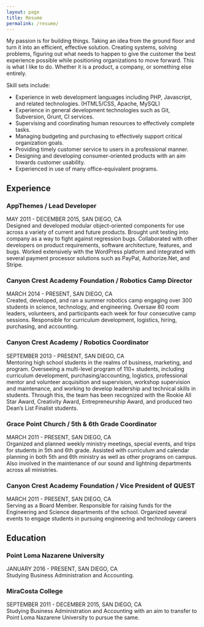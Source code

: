 ```yaml
---
layout: page
title: Resume
permalink: /resume/
---
```


My passion is for building things. Taking an idea from the ground floor and turn it into an efficient, effective solution. Creating systems, solving problems, figuring out what needs to happen to give the customer the best experience possible while positioning organizations to move forward. This is what I like to do. Whether it is a product, a company, or something else entirely.  

Skill sets include:  

- Experience in web development languages including PHP, Javascript, and related technologies. (HTML5/CSS, Apache, MySQL)
- Experience in general development technologies such as Git, Subversion, Grunt, CI services.
- Supervising and coordinating human resources to effectively complete tasks.
- Managing budgeting and purchasing to effectively support critical organization goals.
- Providing timely customer service to users in a professional manner.
- Designing and developing consumer-oriented products with an aim towards customer usability.
- Experienced in use of many office-equivalent programs.


## Experience

### AppThemes / Lead Developer
MAY 2011 - DECEMBER 2015,  SAN DIEGO, CA  
Designed and developed modular object-oriented components for use across a variety of current and future products. Brought unit testing into company as a way to fight against regression bugs. Collaborated with other developers on product requirements, software architecture, features, and bugs. Worked extensively with the WordPress platform and integrated with several payment processor solutions such as PayPal, Authorize.Net, and Stripe.

### Canyon Crest Academy Foundation  / Robotics Camp Director
MARCH 2014 - PRESENT,  SAN DIEGO, CA  
Created, developed, and ran a summer robotics camp engaging over 300 students in science, technology, and engineering. Oversaw 80 room leaders, volunteers, and participants each week for four consecutive camp sessions. Responsible for curriculum development, logistics, hiring, purchasing, and accounting.

### Canyon Crest Academy / Robotics Coordinator
SEPTEMBER 2013 - PRESENT,  SAN DIEGO, CA  
Mentoring high school students in the realms of business, marketing, and program. Overseeing a multi-level program of 110+ students, including curriculum development, purchasing/accounting, logistics, professional mentor and volunteer acquisition and supervision, workshop supervision and maintenance, and working to develop leadership and technical skills in students. Through this, the team has been recognized with the Rookie All Star Award, Creativity Award, Entrepreneurship Award, and produced two Dean’s List Finalist students.

### Grace Point Church / 5th & 6th Grade Coordinator
MARCH 2011 - PRESENT,  SAN DIEGO, CA  
Organized and planned weekly ministry meetings, special events, and trips for students in 5th and 6th grade. Assisted with curriculum and calendar planning in both 5th and 6th ministry as well as other programs on campus. Also involved in the maintenance of our sound and lightning departments across all ministries.

### Canyon Crest Academy Foundation / Vice President of QUEST
MARCH 2011 - PRESENT,  SAN DIEGO, CA  
Serving as a Board Member. Responsible for raising funds for the Engineering and Science departments of the school. Organized several events to engage students in pursuing engineering and technology careers

## Education

### Point Loma Nazarene University
JANUARY 2016 - PRESENT, SAN DIEGO, CA  
Studying Business Administration and Accounting.

### MiraCosta College
SEPTEMBER 2011 - DECEMBER 2015, SAN DIEGO, CA  
Studying Business Administration and Accounting with an aim to transfer to Point Loma Nazarene University to pursue the same.
